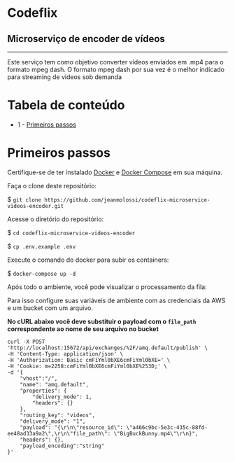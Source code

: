 # Codeflix

## Microserviço de encoder de vídeos

---

Este serviço tem como objetivo converter vídeos enviados em .mp4 para o formato mpeg dash. O formato mpeg dash por sua
vez é o melhor indicado para streaming de vídeos sob demanda

# Tabela de conteúdo

- 1 - [Primeiros passos](#primeiros-passos)

# Primeiros passos

Certifique-se de ter instalado [Docker](https://docs.docker.com/engine/install/ubuntu/)
e [Docker Compose](https://docs.docker.com/compose/install/) em sua máquina.

Faça o clone deste repositório:

$ `git clone https://github.com/jeanmolossi/codeflix-microservice-videos-encoder.git`

Acesse o diretório do repositório:

$ `cd codeflix-microservice-videos-encoder`

$ `cp .env.example .env`

Execute o comando do docker para subir os containers:

$ `docker-compose up -d`

Após todo o ambiente, você pode visualizar o processamento da fila:

Para isso configure suas variáveis de ambiente com as credenciais da AWS e um bucket com um arquivo.

**No cURL abaixo você deve substituir o payload com o `file_path` correspondente ao nome de seu arquivo no bucket**

```shell
curl -X POST 'http://localhost:15672/api/exchanges/%2F/amq.default/publish' \
-H 'Content-Type: application/json' \
-H 'Authorization: Basic cmFiYml0bXE6cmFiYml0bXE=' \
-H 'Cookie: m=2258:cmFiYml0bXE6cmFiYml0bXE%253D;' \
-d '{
    "vhost":"/",
    "name": "amq.default",
    "properties": {
        "delivery_mode": 1,
        "headers": {}
    },
    "routing_key": "videos",
    "delivery_mode": "1",
    "payload": "{\r\n\"resource_id\": \"a466c9bc-5e3c-435c-88fd-ee48ad33a9a2\",\r\n\"file_path\": \"BigBuckBunny.mp4\"\r\n}",
    "headers": {},
    "payload_encoding":"string"
}'

```